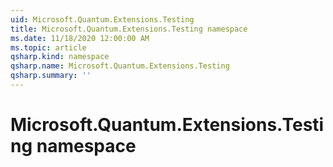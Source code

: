 ```yaml
---
uid: Microsoft.Quantum.Extensions.Testing
title: Microsoft.Quantum.Extensions.Testing namespace
ms.date: 11/18/2020 12:00:00 AM
ms.topic: article
qsharp.kind: namespace
qsharp.name: Microsoft.Quantum.Extensions.Testing
qsharp.summary: ''
---
```


# Microsoft.Quantum.Extensions.Testing namespace



